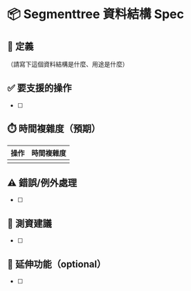 # 📦 Segmenttree 資料結構 Spec

## 🎯 定義
（請寫下這個資料結構是什麼、用途是什麼）

## ✅ 要支援的操作
- [ ] 

## ⏱️ 時間複雜度（預期）
| 操作 | 時間複雜度 |
|------|------------|
|      |            |

## ⚠️ 錯誤/例外處理
- [ ] 

## 🧪 測資建議
- [ ] 

## 🧠 延伸功能（optional）
- [ ] 
